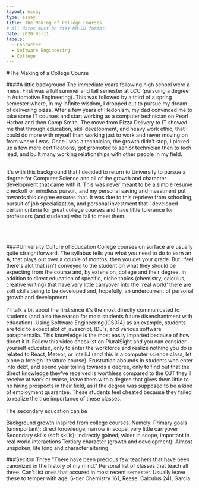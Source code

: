 ```yaml
---
layout: essay
type: essay
title: The Making of College Courses
# All dates must be YYYY-MM-DD format!
date: 2020-05-11
labels:
  - Character
  - Software Engineering
  - College
---
```


#The Making of a College Course



####A little background
The immediate years following high school were a mess. First was a full summer and fall semester at LCC (pursuing a degree in Automotive Engineering). This was followed by a third of a spring semester where, in my infinite wisdom, I dropped out to pursue my dream of delivering pizza. After a few years of Hedonism, my dad convinced me to take some IT courses and start working as a computer technician on Pearl Harbor and then Camp Smith. The move from Pizza Delivery to IT showed me that through education, skill development, and heavy work ethic, that I could do more with myself than working just to work and never moving on from where I was. Once I was a technician, the growth didn't stop, I picked up a few more certifications, got promoted to senior technician then to tech lead, and built many working relationships with other people in my field.<br><br>
 
 It's with this background that I decided to return to University to pursue a degree for Computer Science and all of the growth and character development that came with it. This was never meant to be a simple resume checkoff or mindless pursuit, and my personal saving and investment put towards this degree ensures that. It was due to this reprieve from schooling, pursuit of job specialization, and personal investment that I developed certain criteria for great college courses and have little tolerance for professors (and students) who fail to meet them.<br><br><br><br>



####University Culture of Education
College courses on surface are usually quite straightforward. The syllabus tells you what you need to do to earn an A, that plays out over a couple of months, then you get your grade. But I feel there's alot that isn't conveyed to the student on what they should be expecting from the course and, by extension, college and their degree. In addition to direct education of specific, niche topics (chemistry, calculus, creative writing) that have very little carryover into the 'real world' there are soft skills being to be developed and, hopefully, an undercurrent of personal growth and development. <br><br>
I'll talk a bit about the first since it's the most directly communicated to students (and also the reason for most students future disenchantment with education). Using Software Engineering(ICS314) as an example, students are told to expect alot of javascript, IDE's, and various software paraphernalia. This knowledge is the most easily imparted because of how direct it it. Follow this video checklist on PluralSight and you can consider yourself educated, only to enter the workforce and realize nothing you do is related to React, Meteor, or IntelliJ (and this is a computer science class, let alone a foreign literature course). Frustration abounds in students who enter into debt, and spend year toiling towards a degree, only to find out that the direct knowledge they've received is worthless compared to the OJT they'll receive at work or worse, leave them with a degree that gives them little to no hiring prospects in their field, as if the degree was supposed to be a kind of employment guarantee. These students feel cheated because they failed to realize the true importance of these classes.<br><br>
The secondary education can be 

Background growth inspired from college courses. Namely:
Primary goals (unimportant): direct knowledge, narrow in scope, very little carryover
Secondary skills (soft skills): indirectly gained, wider in scope, important in real world interactions
Tertiary character (growth and development): Almost unspoken, life long and character altering



###Seciton Three
"There have been precious few teachers that have been canonized in the history of my mind."
Personal list of classes that teach all three. Can't list ones that occured in most recent semester. Usually leave these to temper with age.
S-tier
Chemistry 161, Reese.
Calculus 241, Garcia.

